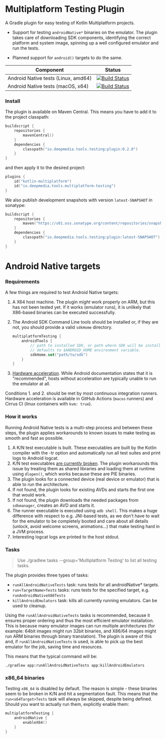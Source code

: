 # Multiplatform Testing Plugin

A Gradle plugin for easy testing of Kotlin Multiplatform projects.

- Support for testing `androidNative*` binaries on the emulator.
  The plugin takes care of downloading SDK components, identifying the correct platform
  and system image, spinning up a well configured emulator and run the tests.

- Planned support for `android()` targets to do the same.

|Component|Status|
|--------|-------|
|Android Native tests (Linux, amd64)|[![Build Status](https://api.cirrus-ci.com/github/deepmedia/multiplatform-testing.svg?task=Build%20%26%20Test%20%28linux%29&script=test)](https://cirrus-ci.com/github/deepmedia/multiplatform-testing)|
|Android Native tests (macOS, x64)|[![Build Status](https://github.com/deepmedia/multiplatform-testing/actions/workflows/test.yml/badge.svg)](https://github.com/deepmedia/multiplatform-testing/actions)|

### Install

The plugin is available on Maven Central. This means you have to add it to the project classpath:

```kotlin
buildscript {
    repositories {
        mavenCentral()
    }
    dependencies {
        classpath("io.deepmedia.tools.testing:plugin:0.2.0")
    }
}
```

and then apply it to the desired project:

```kotlin
plugins {
    id("kotlin-multiplatform")
    id("io.deepmedia.tools.multiplatform-testing")
}
```

We also publish development snapshots with version `latest-SNAPSHOT` in sonatype:

```kotlin
buildscript {
    repositories {
        maven("https://s01.oss.sonatype.org/content/repositories/snapshots/")
    }
    dependencies {
        classpath("io.deepmedia.tools.testing:plugin:latest-SNAPSHOT")
    }
}
```

# Android Native targets

### Requirements

A few things are required to test Android Native targets:

1. A X64 host machine. The plugin *might* work properly on ARM, but this has not been tested yet.
   If it works (emulator runs), it is unlikely that X86-based binaries can be executed successfully.

2. The Android SDK Command Line tools should be installed or, if they are not, you should provide
   a valid `sdkHome` directory.

   ```kotlin
   multiplatformTesting {
       androidTools {
           // path to installed SDK, or path where SDK will be installed
           // defaults to $ANDROID_HOME environment variable.
           sdkHome.set("path/to/sdk")
       }
   }
   ```

3. [Hardware acceleration](https://developer.android.com/studio/run/emulator-acceleration). While
   Android documentation states that it is "recommended", hosts without acceleration are typically
   unable to run the emulator at all.

Conditions 1. and 2. should be met by most continuous integration runners. Hardware acceleration is available
in GitHub Actions (`macos` runners) and Cirrus CI (linux containers with `kvm: true`).

### How it works

Running Android Native tests is a multi-step process and between these steps, the plugin applies
workarounds to known issues to make testing as smooth and fast as possible.

1. A K/N test executable is built. These executables are built by the Kotlin compiler with the -tr
   option and automatically run all test suites and print logs to Android logcat.
2. K/N test executables [are currently broken](https://youtrack.jetbrains.com/issue/KT-49144).
   The plugin workarounds this issue by treating them as shared libraries and loading them at
   runtime using `dlopen()`, which works because these are PIE binaries.
3. The plugin looks for a connected device (real device or emulator) that is able to run the architecture.
4. If not found, the plugin looks for existing AVDs and starts the first one that would work.
5. If not found, the plugin downloads the needed packages from `sdkmanager`, creates an AVD and starts it.
6. The runner executable is executed using `adb shell`. This makes a huge difference with respect
   to e.g. JNI-based tests, as we don't have to wait for the emulator to be completely booted and care
   about all details (unlock, avoid welcome screens, animations...) that make testing hard in a JVM process.
7. Interesting logcat logs are printed to the host stdout.

### Tasks

> Use ./gradlew tasks --group='Multiplatform Testing' to list all testing tasks.

The plugin provides three types of tasks:

- `runAllAndroidNativeTests` task: runs tests for all androidNative* targets.
- `run<TargetName>Tests` tasks: runs tests for the specified target, e.g. `runAndroidNativeX86Tests`
- `killAndroidEmulators` task: kills all currently running emulators. Can be used to cleanup.

Using the `runAllAndroidNativeTests` tasks is recommended, because it ensures proper ordering and thus
the most efficient emulator installation. This is because many emulator images can run multiple architectures
(for example: 64bit images might run 32bit binaries, and X86/64 images might run ARM binaries through binary
translation). The plugin is aware of this and, if `runAllAndroidNativeTests` is used, is able to pick up the best
emulator for the job, saving time and resources.

This means that the typical command will be:

```
./gradlew app:runAllAndroidNativeTests app:killAndroidEmulators
```

### x86_64 binaries

Testing `x86_64` is disabled by default. The reason is simple - these binaries seem to be broken
in K/N and hit a segmentation fault. This means that the `run<x64Target>Tests` task will always
be skipped, despite being defined. Should you want to actually run them, explicitly enable them:

```kotlin
multiplatformTesting {
    androidNative {
        enableX64()
    }
}
```
